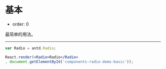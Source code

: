 # 基本

- order: 0

最简单的用法。

---

````jsx
var Radio = antd.Radio;

React.render(<Radio>Radio</Radio>
, document.getElementById('components-radio-demo-basic'));
````
